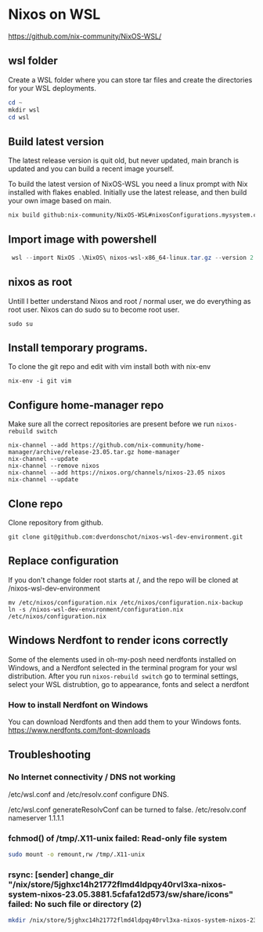 # Nixos on WSL 

https://github.com/nix-community/NixOS-WSL/


## wsl folder
Create a WSL folder where you can store tar files and create the directories for your WSL deployments.

```powershell
cd ~
mkdir wsl
cd wsl
```

## Build latest version

The latest release version is quit old, but never updated, main branch is updated and you can build a recent image yourself.

To build the latest version of NixOS-WSL you need a linux prompt with Nix installed with flakes enabled.
Initially use the latest release, and then build your own image based on main.

```bash
nix build github:nix-community/NixOS-WSL#nixosConfigurations.mysystem.config.system.build.installer
```

## Import image with powershell

```powershell
 wsl --import NixOS .\NixOS\ nixos-wsl-x86_64-linux.tar.gz --version 2
```
## nixos as root
Untill I better understand Nixos and root / normal user, we do everything as root user.
Nixos can do sudo su to become root user.

```
sudo su
```

## Install temporary programs.
To clone the git repo and edit with vim install both with nix-env
```
nix-env -i git vim
```

## Configure home-manager repo

Make sure all the correct repositories are present before we run `nixos-rebuild switch`

```
nix-channel --add https://github.com/nix-community/home-manager/archive/release-23.05.tar.gz home-manager
nix-channel --update
nix-channel --remove nixos
nix-channel --add https://nixos.org/channels/nixos-23.05 nixos
nix-channel --update
```

## Clone repo
Clone repository from github.

```
git clone git@github.com:dverdonschot/nixos-wsl-dev-environment.git
```

## Replace configuration
If you don't change folder root starts at /, and the repo will be cloned at /nixos-wsl-dev-environment

```
mv /etc/nixos/configuration.nix /etc/nixos/configuration.nix-backup
ln -s /nixos-wsl-dev-environment/configuration.nix /etc/nixos/configuration.nix 
```

## Windows Nerdfont to render icons correctly
Some of the elements used in oh-my-posh need nerdfonts installed on Windows,
and a Nerdfont selected in the terminal program for your wsl distribution.
After you run `nixos-rebuild switch` go to terminal settings, 
select your WSL distrubtion, go to appearance, fonts and select a nerdfont

### How to install Nerdfont on Windows
You can download Nerdfonts and then add them to your Windows fonts.
https://www.nerdfonts.com/font-downloads

## Troubleshooting

### No Internet connectivity / DNS not working
/etc/wsl.conf and /etc/resolv.conf configure DNS.

/etc/wsl.conf
generateResolvConf can be turned to false.
/etc/resolv.conf
nameserver 1.1.1.1

### fchmod() of /tmp/.X11-unix failed: Read-only file system

```bash
sudo mount -o remount,rw /tmp/.X11-unix
```

### rsync: [sender] change_dir "/nix/store/5jghxc14h21772flmd4ldpqy40rvl3xa-nixos-system-nixos-23.05.3881.5cfafa12d573/sw/share/icons" failed: No such file or directory (2)

```bash
mkdir /nix/store/5jghxc14h21772flmd4ldpqy40rvl3xa-nixos-system-nixos-23.05.3881.5cfafa12d573/sw/share/icons
```
